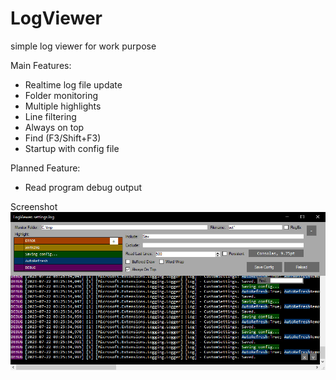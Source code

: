 # LogViewer
simple log viewer for work purpose

Main Features:
- Realtime log file update
- Folder monitoring
- Multiple highlights
- Line filtering
- Always on top
- Find (F3/Shift+F3)
- Startup with config file

Planned Feature:
- Read program debug output

Screenshot
![program screenshot](https://github.com/sudoerChris/LogViewer/blob/main/readmeImg/screenshot1.jpg?raw=true)
